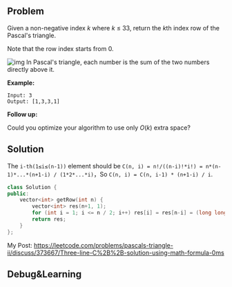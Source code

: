 ## Problem

Given a non-negative index *k* where *k* ≤ 33, return the *k*th index row of the Pascal's triangle.

Note that the row index starts from 0.

![img](https://upload.wikimedia.org/wikipedia/commons/0/0d/PascalTriangleAnimated2.gif)
In Pascal's triangle, each number is the sum of the two numbers directly above it.

**Example:**

```
Input: 3
Output: [1,3,3,1]
```

**Follow up:**

Could you optimize your algorithm to use only *O*(*k*) extra space?



## Solution

The `i-th(1≤i≤(n-1))` element should be `C(n, i) = n!/((n-i)!*i!) = n*(n-1)*...*(n+1-i) / (1*2*...*i)`，So `C(n, i) = C(n, i-1) * (n+1-i) / i`.

```c++
class Solution {
public:
    vector<int> getRow(int n) {
        vector<int> res(n+1, 1);
        for (int i = 1; i <= n / 2; i++) res[i] = res[n-i] = (long long)res[i-1] * (n+1-i) / i;
        return res;
    }
};
```



My Post: https://leetcode.com/problems/pascals-triangle-ii/discuss/373667/Three-line-C%2B%2B-solution-using-math-formula-0ms



## Debug&Learning



